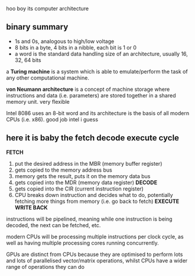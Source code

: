 hoo boy its computer architecture

## binary summary
- 1s and 0s, analogous to high/low voltage
- 8 bits in a byte, 4 bits in a nibble, each bit is 1 or 0
- a word is the standard data handling size of an architecture, usually 16, 32, 64 bits

a **Turing machine** is a system which is able to emulate/perform the task of any other computational machine.

**von Neumann architecture** is a concept of machine storage where instructions and data (i.e. parameters) are stored together in a shared memory unit. very flexible

Intel 8086 uses an 8-bit word and its architecture is the basis of all modern CPUs (i.e. x86). good job intel i guess

## here it is baby the fetch decode execute cycle
**FETCH**
1. put the desired address in the MBR (memory buffer register)
2. gets copied to the memory address bus
3. memory gets the result, puts it on the memory data bus
4. gets copied into the MDR (memory data register)
**DECODE**
5. gets copied into the CIR (current instruction register)
6. CPU breaks down instruction and decides what to do, potentially fetching more things from memory (i.e. go back to fetch)
**EXECUTE**
**WRITE BACK**

instructions will be pipelined, meaning while one instruction is being decoded, the next can be fetched, etc.

modern CPUs will be processing multiple instructions per clock cycle, as well as having multiple processing cores running concurrently.

GPUs are distinct from CPUs because they are optimised to perform lots and lots of parallelised vector/matrix operations, whilst CPUs have a wider range of operations they can do